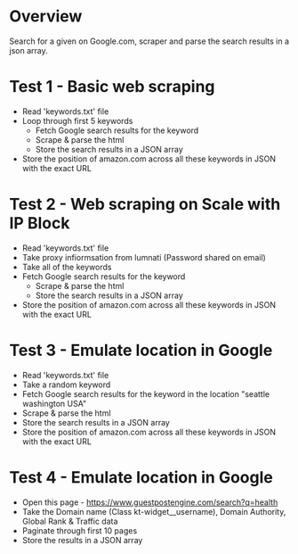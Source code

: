 # Overview

Search for a given on Google.com, scraper and parse the search results in a json array. 

# Test 1 - Basic web scraping

 - Read 'keywords.txt' file 
  - Loop through first 5 keywords 
    - Fetch Google search results for the keyword
    - Scrape & parse the html
    - Store the search results in a JSON array
 - Store the position of amazon.com across all these keywords in JSON with the exact URL

# Test 2 - Web scraping on Scale with IP Block 

 - Read 'keywords.txt' file 
 - Take proxy infiormsation from lumnati (Password shared on email)
 - Take all of the keywords 
 - Fetch Google search results for the keyword
   - Scrape & parse the html
   - Store the search results in a JSON array
 - Store the position of amazon.com across all these keywords in JSON with the exact URL
 

# Test 3 - Emulate location in Google 

   - Read 'keywords.txt' file 
   - Take a random keyword 
   - Fetch Google search results for the keyword in the location "seattle washington USA"
   - Scrape & parse the html
   - Store the search results in a JSON array
   - Store the position of amazon.com across all these keywords in JSON with the exact URL
 

# Test 4 - Emulate location in Google 

   - Open this page - https://www.guestpostengine.com/search?q=health
   - Take the Domain name (Class kt-widget__username), Domain Authority, Global Rank & Traffic data
   - Paginate through first 10 pages
   - Store the results in a JSON array
